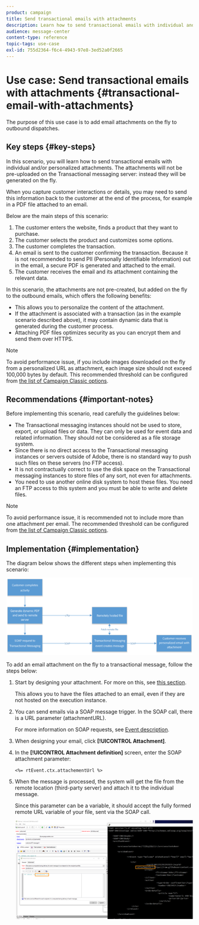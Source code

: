 ```yaml
---
product: campaign
title: Send transactional emails with attachments
description: Learn how to send transactional emails with individual and/or personalized attachments using Adobe Campaign Classic.
audience: message-center
content-type: reference
topic-tags: use-case
exl-id: 755d2364-f6c4-4943-97e8-3ed52a0f2665
---
```

# Use case: Send transactional emails with attachments {#transactional-email-with-attachments}

The purpose of this use case is to add email attachments on the fly to outbound dispatches.

## Key steps {#key-steps}

In this scenario, you will learn how to send transactional emails with individual and/or personalized attachments. The attachments will not be pre-uploaded on the Transactional messaging server: instead they will be generated on the fly.

When you capture customer interactions or details, you may need to send this information back to the customer at the end of the process, for example in a PDF file attached to an email.

Below are the main steps of this scenario:

1. The customer enters the website, finds a product that they want to purchase.
1. The customer selects the product and customizes some options.
1. The customer completes the transaction.
1. An email is sent to the customer confirming the transaction. Because it is not recommended to send PII (Personally Identifiable Information) out in the email, a secure PDF is generated and attached to the email.
1. The customer receives the email and its attachment containing the relevant data.

In this scenario, the attachments are not pre-created, but added on the fly to the outbound emails, which offers the following benefits:

* This allows you to personalize the content of the attachment.
* If the attachment is associated with a transaction (as in the example scenario described above), it may contain dynamic data that is generated during the customer process.
* Attaching PDF files optimizes security as you can encrypt them and send them over HTTPS.

>[!NOTE]
>
>To avoid performance issue, if you include images downloaded on the fly from a personalized URL as attachment, each image size should not exceed 100,000 bytes by default. This recommended threshold can be configured from [the list of Campaign Classic options](../../installation/using/configuring-campaign-options.md#delivery).

## Recommendations {#important-notes}

Before implementing this scenario, read carefully the guidelines below:

* The Transactional messaging instances should not be used to store, export, or upload files or data. They can only be used for event data and related information. They should not be considered as a file storage system.
* Since there is no direct access to the Transactional messaging instances or servers outside of Adobe, there is no standard way to push such files on these servers (no FTP access). 
* It is not contractually correct to use the disk space on the Transactional messaging instances to store files of any sort, not even for attachments.
* You need to use another online disk system to host these files. You need an FTP access to this system and you must be able to write and delete files.

>[!NOTE]
>
>To avoid performance issue, it is recommended not to include more than one attachment per email. The recommended threshold can be configured from [the list of Campaign Classic options](../../installation/using/configuring-campaign-options.md#delivery).

## Implementation {#implementation}

The diagram below shows the different steps when implementing this scenario:

![](assets/message-center-uc1.png)

To add an email attachment on the fly to a transactional message, follow the steps below:

1. Start by designing your attachment. For more on this, see [this section](../../../common/delivery/using/attaching-files.md#attach-a-personalized-file).
    
    This allows you to have the files attached to an email, even if they are not hosted on the execution instance.

1. You can send emails via a SOAP message trigger. In the SOAP call, there is a URL parameter (attachmentURL).

    For more information on SOAP requests, see [Event description](../../message-center/using/event-description.md).

1. When designing your email, click **[!UICONTROL Attachment]**.

1. In the **[!UICONTROL Attachment definition]** screen, enter the SOAP attachment parameter:

    ```
    <%= rtEvent.ctx.attachementUrl %>
    ```

1. When the message is processed, the system will get the file from the remote location (third-party server) and attach it to the individual message.

    Since this parameter can be a variable, it should accept the fully formed remote URL variable of your file, sent via the SOAP call.

    ![](assets/message-center-uc2.png)
